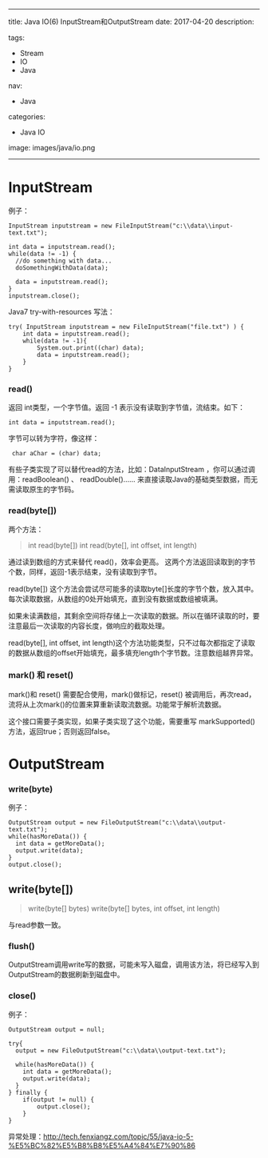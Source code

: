 ----
title: Java IO(6) InputStream和OutputStream
date: 2017-04-20
description: 

tags:
- Stream
- IO
- Java

nav:
- Java

categories:
- Java IO

image: images/java/io.png

----
# InputStream 
例子：

    InputStream inputstream = new FileInputStream("c:\\data\\input-text.txt");

    int data = inputstream.read();
    while(data != -1) {
      //do something with data...
      doSomethingWithData(data);

      data = inputstream.read();
    }
    inputstream.close();

Java7  try-with-resources 写法：

    try( InputStream inputstream = new FileInputStream("file.txt") ) {
        int data = inputstream.read();
        while(data != -1){
            System.out.print((char) data);
            data = inputstream.read();
        }
    }

### read()

返回 int类型，一个字节值。返回 -1 表示没有读取到字节值，流结束。如下：

    int data = inputstream.read();

字节可以转为字符，像这样：

     char aChar = (char) data;

有些子类实现了可以替代read的方法，比如：DataInputStream ，你可以通过调用：readBoolean() 、 readDouble()…… 来直接读取Java的基础类型数据，而无需读取原生的字节码。

### read(byte[])

两个方法：
> int read(byte[])
int read(byte[], int offset, int length)

通过读到数组的方式来替代 read()，效率会更高。
这两个方法返回读取到的字节个数，同样，返回-1表示结束，没有读取到字节。

read(byte[]) 这个方法会尝试尽可能多的读取byte[]长度的字节个数，放入其中。每次读取数据，从数组的0处开始填充，直到没有数据或数组被填满。

如果未读满数组，其剩余空间将存储上一次读取的数据。所以在循环读取的时，要注意最后一次读取的内容长度，做响应的截取处理。

read(byte[], int offset, int length)这个方法功能类型，只不过每次都指定了读取的数据从数组的offset开始填充，最多填充length个字节数。注意数组越界异常。

### mark() 和 reset()

mark()和 reset() 需要配合使用，mark()做标记，reset() 被调用后，再次read，流将从上次mark()的位置来算重新读取流数据。功能常于解析流数据。

这个接口需要子类实现，如果子类实现了这个功能，需要重写 markSupported() 方法，返回true；否则返回false。


# OutputStream

### write(byte)

例子：

    OutputStream output = new FileOutputStream("c:\\data\\output-text.txt");
    while(hasMoreData()) {
      int data = getMoreData();
      output.write(data);
    }
    output.close();

## write(byte[])


> write(byte[] bytes)
write(byte[] bytes, int offset, int length)

与read参数一致。

### flush()

OutputStream调用write写的数据，可能未写入磁盘，调用该方法，将已经写入到OutputStream的数据刷新到磁盘中。

### close()

例子：

    OutputStream output = null;

    try{
      output = new FileOutputStream("c:\\data\\output-text.txt");

      while(hasMoreData()) {
        int data = getMoreData();
        output.write(data);
      }
    } finally {
        if(output != null) {
            output.close();
        }
    }


异常处理：http://tech.fenxiangz.com/topic/55/java-io-5-%E5%BC%82%E5%B8%B8%E5%A4%84%E7%90%86
